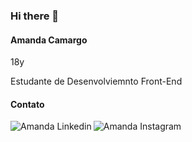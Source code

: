 ### Hi there 👋

<!--
**amandacam/amandacam** is a ✨ _special_ ✨ repository because its `README.md` (this file) appears on your GitHub profile.

Here are some ideas to get you started:

- 🔭 I’m currently working on ...
- 🌱 I’m currently learning ...
- 👯 I’m looking to collaborate on ...
- 🤔 I’m looking for help with ...
- 💬 Ask me about ...
- 📫 How to reach me: ...
- 😄 Pronouns: ...
- ⚡ Fun fact: ...
-->

<h4> Amanda Camargo </h4>
<p> 18y </p>
<p> Estudante de Desenvolviemnto Front-End</p>
<h4> Contato </h4>
<a href="<https://www.linkedin.com/in/amanda-camargo-44bb06202/>"> <img align="left" alt="Amanda Linkedin" widht="22px" src="https://img.shields.io/badge/LinkedIn-0077B5?style=for-the-badge&logo=linkedin&logoColor=white"/> </a>

<a href="<instagram.com/amandacamargo__>"> <img align="left" alt="Amanda Instagram" widht="22px" src="https://img.shields.io/badge/Instagram-E4405F?style=for-the-badge&logo=instagram&logoColor=white"/> </a>
